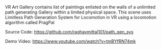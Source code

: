VR Art Gallery contains list of paintings enlisted on the walls of a unlimited path generating Gallery within a limited physical space. This scene uses Limitless Path Generation System for Locomotion in VR using a locomotion algorithm called PragPal

Source Code: https://github.com/raghavmittal101/path_gen_sys

Demo Video: https://www.youtube.com/watch?v=tmBYfRN74mk
